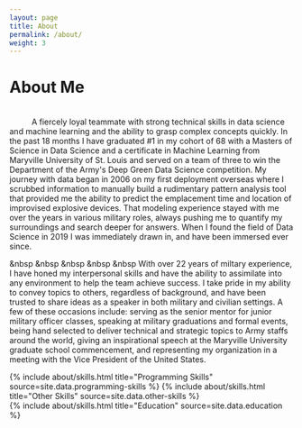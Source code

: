 ```yaml
---
layout: page
title: About
permalink: /about/
weight: 3
---
```


# **About Me**

<br>
&nbsp &nbsp &nbsp &nbsp &nbsp A fiercely loyal teammate with strong technical skills in data science and machine learning and the ability to grasp complex concepts quickly.  In the past 18 months I have graduated #1 in my cohort of 68 with a Masters of Science in Data Science and a certificate in Machine Learning from Maryville University of St. Louis and served on a team of three to win the Department of the Army's Deep Green Data Science competition.  My journey with data began in 2006 on my first deployment overseas where I scrubbed information to manually build a rudimentary pattern analysis tool that provided me the ability to predict the emplacement time and location of improvised explosive devices.  That modeling experience stayed with me over the years in various military roles, always pushing me to quantify my surroundings and search deeper for answers.  When I found the field of Data Science in 2019 I was immediately drawn in, and have been immersed ever since.  

&nbsp &nbsp &nbsp &nbsp &nbsp With over 22 years of miltary experience, I have honed my interpersonal skills and have the ability to assimilate into any environment to help the team achieve success.  I take pride in my ability to convey topics to others, regardless of background, and have been trusted to share ideas as a speaker in both military and civilian settings.  A few of these occasions include:  serving as the senior mentor for junior military officer classes, speaking at military graduations and formal events, being hand selected to deliver technical and strategic topics to Army staffs around the world, giving an inspirational speech at the Maryville University graduate school commencement, and representing my organization in a meeting with the Vice President of the United States.

<div class="row">
{% include about/skills.html title="Programming Skills" source=site.data.programming-skills %}
{% include about/skills.html title="Other Skills" source=site.data.other-skills %}
</div>

<div class="row">
{% include about/skills.html title="Education" source=site.data.education %}
</div>

